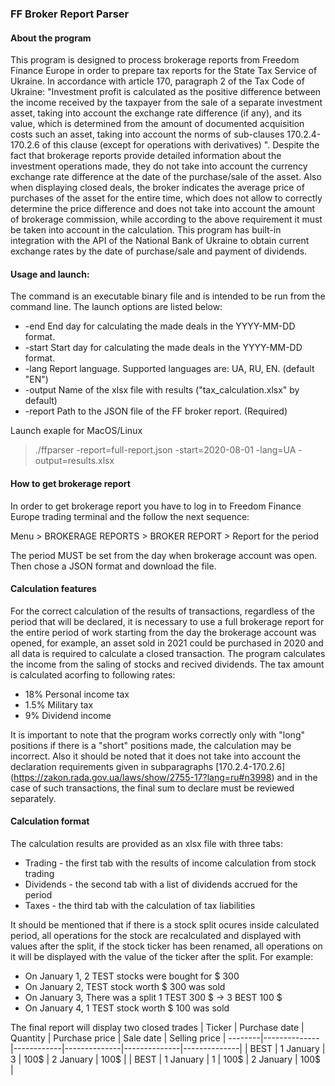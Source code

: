 ### FF Broker Report Parser
#### About the program

This program is designed to process brokerage reports from Freedom Finance Europe in order to prepare tax reports for the State Tax Service of Ukraine. In accordance with article 170, paragraph 2 of the Tax Code of Ukraine: "Investment profit is calculated as the positive difference between the income received by the taxpayer from the sale of a separate investment asset, taking into account the exchange rate difference (if any), and its value, which is determined from the amount of documented acquisition costs such an asset, taking into account the norms of sub-clauses 170.2.4-170.2.6 of this clause (except for operations with derivatives) ".
Despite the fact that brokerage reports provide detailed information about the investment operations made, they do not take into account the currency exchange rate difference at the date of the purchase/sale of the asset. Also when displaying closed deals, the broker indicates the average price of purchases of the asset for the entire time, which does not allow to correctly determine the price difference and does not take into account the amount of brokerage commission, while according to the above requirement it must be taken into account in the calculation. This program has built-in integration with the API of the National Bank of Ukraine to obtain current exchange rates by the date of purchase/sale and payment of dividends.

#### Usage and launch:
The command is an executable binary file and is intended to be run from the command line. The launch options are listed below:
   - -end End day for calculating the made deals in the YYYY-MM-DD format.
   - -start Start day for calculating the made deals in the YYYY-MM-DD format.
   - -lang Report language. Supported languages are: UA, RU, EN. (default "EN")
   - -output Name of the xlsx file with results ("tax_calculation.xlsx" by default)
   - -report Path to the JSON file of the FF broker report. (Required)

Launch exaple for MacOS/Linux
> ./ffparser -report=full-report.json -start=2020-08-01 -lang=UA -output=results.xlsx

#### How to get brokerage report
In order to get brokerage report you have to log in to Freedom Finance Europe trading terminal and the follow the next sequence:

Menu > BROKERAGE REPORTS > BROKER REPORT > Report for the period

The period MUST be set from the day when brokerage account was open. Then chose a JSON format and download the file.

#### Calculation features
For the correct calculation of the results of transactions, regardless of the period that will be declared, it is necessary to use a full brokerage report for the entire period of work starting from the day the brokerage account was opened, for example, an asset sold in 2021 could be purchased in 2020 and all data is required to calculate a closed transaction. The program calculates the income from the saling of stocks and recived dividends. The tax amount is calculated acorfing to following rates:
- 18% Personal income tax
- 1.5% Military tax
- 9% Dividend income

It is important to note that the program works correctly only with "long" positions if there is a "short" positions made, the calculation may be incorrect. Also it should be noted that it does not take into account the declaration requirements given in subparagraphs [170.2.4-170.2.6] (https://zakon.rada.gov.ua/laws/show/2755-17?lang=ru#n3998) and in the case of such transactions, the final sum to declare must be reviewed separately.

#### Calculation format
The calculation results are provided as an xlsx file with three tabs:
- Trading - the first tab with the results of income calculation from stock trading
- Dividends - the second tab with a list of dividends accrued for the period
- Taxes - the third tab with the calculation of tax liabilities

It should be mentioned that if there is a stock split ocures inside calculated period, all operations for the stock are recalculated and displayed with values ​​after the split, if the stock ticker has been renamed, all operations on it will be displayed with the value of the ticker after the split. For example:
- On January 1, 2 TEST stocks were bought for $ 300
- On January 2, TEST stock worth $ 300 was sold
- On January 3, There was a split 1 TEST 300 $ -> 3 BEST 100 $
- On January 4, 1 TEST stock worth $ 100 was sold

The final report will display two closed trades
| Ticker | Purchase date | Quantity | Purchase price | Sale date | Selling price |
--------|--------------|------------|--------------|--------------|--------------|
| BEST | 1 January | 3 | 100$ | 2 January | 100$ |
| BEST | 1 January | 1 | 100$ | 2 January | 100$ |
